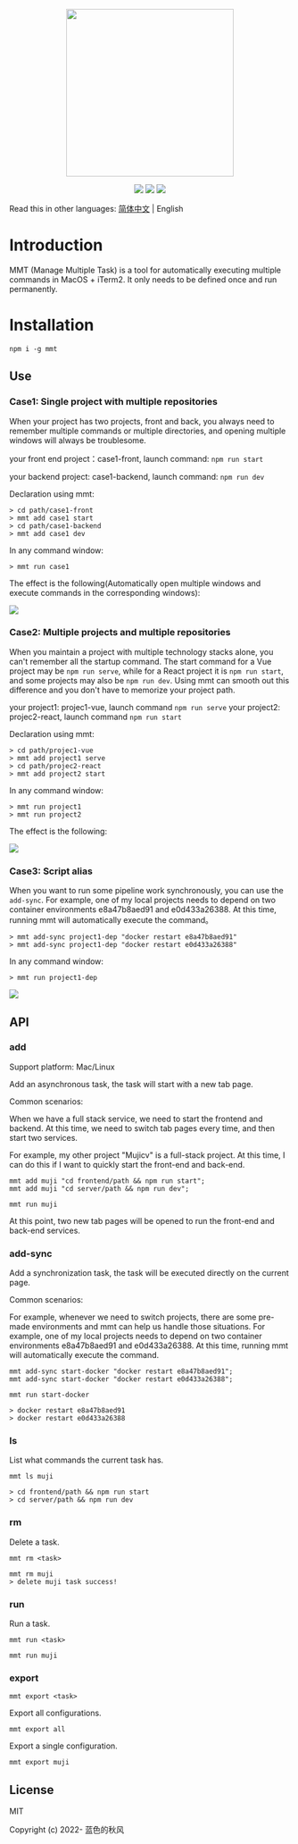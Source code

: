 
<p align="center">
  <img src="./source/mmt-logo.png" width="300" />
</p>

<p align="center">
    <a href="https://npmcharts.com/compare/mmt?minimal=true" rel="nofollow"><img src="https://img.shields.io/npm/dm/mmt.svg" style="max-width:100%;"></a>
    <a href="https://www.npmjs.com/package/mmt" rel="nofollow"><img src="https://img.shields.io/npm/v/mmt.svg" style="max-width:100%;"></a>
    <a href="https://www.npmjs.com/package/mmt" rel="nofollow"><img src="https://img.shields.io/npm/l/mmt.svg?style=flat" style="max-width:100%;"></a>
</p>

Read this in other languages: [简体中文](./README.md) | English

# Introduction

MMT (Manage Multiple Task) is a tool for automatically executing multiple commands in MacOS + iTerm2. It only needs to be defined once and run permanently.


# Installation
```
npm i -g mmt
```
## Use

### Case1: Single project with multiple repositories

When your project has two projects, front and back, you always need to remember multiple commands or multiple directories, and opening multiple windows will always be troublesome.

your front end project：case1-front, launch command: `npm run start`

your backend project: case1-backend, launch command: `npm run dev`

Declaration using mmt:
```
> cd path/case1-front
> mmt add case1 start
> cd path/case1-backend
> mmt add case1 dev
```

In any command window:
```
> mmt run case1
```

The effect is the following(Automatically open multiple windows and execute commands in the corresponding windows):

![](./source/case1.gif)

### Case2: Multiple projects and multiple repositories

When you maintain a project with multiple technology stacks alone, you can't remember all the startup command. The start command for a Vue project may be `npm run serve`, while for a React project it is `npm run start`, and some projects may also be `npm run dev`. Using mmt can smooth out this difference and you don't have to memorize your project path.

your project1: projec1-vue, launch command `npm run serve`
your project2: projec2-react, launch command `npm run start`

Declaration using mmt:
```
> cd path/projec1-vue
> mmt add project1 serve
> cd path/projec2-react
> mmt add project2 start
```

In any command window:
```
> mmt run project1
> mmt run project2
```

The effect is the following:

![](./source/case2.gif)

### Case3: Script alias

When you want to run some pipeline work synchronously, you can use the `add-sync`. For example, one of my local projects needs to depend on two container environments e8a47b8aed91 and e0d433a26388. At this time, running mmt will automatically execute the command。


```
> mmt add-sync project1-dep "docker restart e8a47b8aed91"
> mmt add-sync project1-dep "docker restart e0d433a26388"
```

In any command window:
```
> mmt run project1-dep
```

![](./source/case3.gif)

## API

### add

Support platform: Mac/Linux

Add an asynchronous task, the task will start with a new tab page.

Common scenarios:

When we have a full stack service, we need to start the frontend and backend. At this time, we need to switch tab pages every time, and then start two services.

For example, my other project "Mujicv" is a full-stack project. At this time, I can do this if I want to quickly start the front-end and back-end.
```
mmt add muji "cd frontend/path && npm run start";
mmt add muji "cd server/path && npm run dev";

mmt run muji
```
At this point, two new tab pages will be opened to run the front-end and back-end services.

### add-sync

Add a synchronization task, the task will be executed directly on the current page.

Common scenarios:

For example, whenever we need to switch projects, there are some pre-made environments and mmt can help us handle those situations. For example, one of my local projects needs to depend on two container environments e8a47b8aed91 and e0d433a26388. At this time, running mmt will automatically execute the command.

```
mmt add-sync start-docker "docker restart e8a47b8aed91";
mmt add-sync start-docker "docker restart e0d433a26388";

mmt run start-docker

> docker restart e8a47b8aed91
> docker restart e0d433a26388
```

### ls

List what commands the current task has.

```
mmt ls muji

> cd frontend/path && npm run start
> cd server/path && npm run dev

```

### rm
Delete a task.

`mmt rm <task>`

```
mmt rm muji
> delete muji task success!
```

### run

Run a task.

`mmt run <task>`

```
mmt run muji
```

### export

`mmt export <task>`

Export all configurations.
```
mmt export all
```

Export a single configuration.

```
mmt export muji
```



## License

MIT

Copyright (c) 2022- 蓝色的秋风

